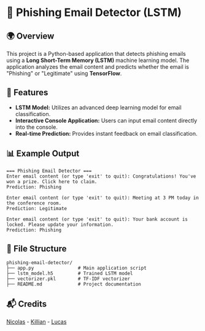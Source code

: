 # 📧 Phishing Email Detector (LSTM)

## 🌍 Overview
This project is a Python-based application that detects phishing emails using a **Long Short-Term Memory (LSTM)** machine learning model. The application analyzes the email content and predicts whether the email is "Phishing" or "Legitimate" using **TensorFlow**.

## 🚀 Features
- **LSTM Model:** Utilizes an advanced deep learning model for email classification.
- **Interactive Console Application:** Users can input email content directly into the console.
- **Real-time Prediction:** Provides instant feedback on email classification.

## 📊 Example Output
```plaintext
=== Phishing Email Detector ===
Enter email content (or type 'exit' to quit): Congratulations! You've won a prize. Click here to claim.
Prediction: Phishing

Enter email content (or type 'exit' to quit): Meeting at 3 PM today in the conference room.
Prediction: Legitimate

Enter email content (or type 'exit' to quit): Your bank account is locked. Please update your information.
Prediction: Phishing
```

## 📂 File Structure
```
phishing-email-detector/
├── app.py                # Main application script
├── lstm_model.h5         # Trained LSTM model
├── vectorizer.pkl        # TF-IDF vectorizer
├── README.md             # Project documentation
```

## 📬 Credits
[Nicolas](mailto:rnicolas1202@gmail.com) - [Killian](mailto:killianfournier2003@gmail.com) - [Lucas](mailto:lopeslucas0311@gmail.com)
